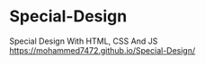 # Special-Design
Special Design With HTML, CSS And JS
https://mohammed7472.github.io/Special-Design/
